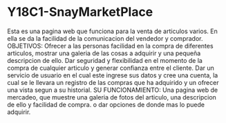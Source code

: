# Y18C1-SnayMarketPlace
Esta es una pagina web que funciona para la venta de articulos varios. En ella se da la facilidad de la comunicacion del vendedor y comprador.
OBJETIVOS: Ofrecer a las personas facilidad en la compra de diferentes articulos, mostrar una galeria de las cosas a adquirir y una pequeña descripcion de ello. Dar seguridad y flexibilidad en el momento de la compra de cualquier articulo y generar confianza entre el cliente. Dar un servicio de usuario en el cual este ingrese sus datos y cree una cuenta, la cual se le llevara un registro de las compras que ha adquirido y un ofrecer una vista segun a su historial.
SU FUNCIONAMIENTO: Una pagina web de mercadeo, que muestre  una galeria de fotos del articulo, una descripcion de ello y facilidad de compra. o dar opciones de donde mas lo puede adquirir.
